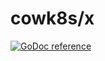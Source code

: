 # cowk8s/x

[![GoDoc reference](https://img.shields.io/badge/godoc-reference-5272B4.svg?style=flat-square)](https://godoc.org/github.com/ory/x)